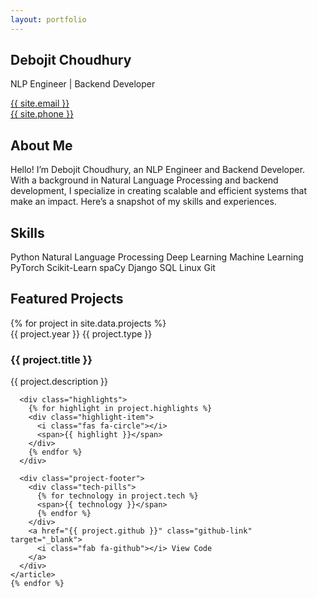 ```yaml
---
layout: portfolio
---
```


<section class="hero">
  <h1 class="gradient-text">Debojit Choudhury</h1>
  <p class="subtitle">NLP Engineer | Backend Developer</p>
  <div class="contact-bar">
    <div><i class="fas fa-envelope"></i> <a href="mailto:{{ site.email }}">{{ site.email }}</a></div>
    <div><i class="fas fa-phone"></i> <a href="tel:{{ site.phone }}">{{ site.phone }}</a></div>
  </div>
</section>

<section class="about-me">
  <h2>About Me</h2>
  <p>Hello! I’m Debojit Choudhury, an NLP Engineer and Backend Developer. With a background in Natural Language Processing and backend development, I specialize in creating scalable and efficient systems that make an impact. Here’s a snapshot of my skills and experiences.</p>
</section>

<section class="skills-section">
  <h2>Skills</h2>
  <div class="skills-grid">
    <span>Python</span>
    <span>Natural Language Processing</span>
    <span>Deep Learning</span>
    <span>Machine Learning</span>
    <span>PyTorch</span>
    <span>Scikit-Learn</span>
    <span>spaCy</span>
    <span>Django</span>
    <span>SQL</span>
    <span>Linux</span>
    <span>Git</span>
  </div>
</section>

<section class="projects-section">
  <h2>Featured Projects</h2>
  <div class="projects-grid">
    {% for project in site.data.projects %}
    <article class="project-card">
      <div class="card-header">
        <span class="project-year">{{ project.year }}</span>
        <span class="project-type">{{ project.type }}</span>
      </div>
      <h3>{{ project.title }}</h3>
      <p>{{ project.description }}</p>
      
      <div class="highlights">
        {% for highlight in project.highlights %}
        <div class="highlight-item">
          <i class="fas fa-circle"></i>
          <span>{{ highlight }}</span>
        </div>
        {% endfor %}
      </div>
      
      <div class="project-footer">
        <div class="tech-pills">
          {% for technology in project.tech %}
          <span>{{ technology }}</span>
          {% endfor %}
        </div>
        <a href="{{ project.github }}" class="github-link" target="_blank">
          <i class="fab fa-github"></i> View Code
        </a>
      </div>
    </article>
    {% endfor %}
  </div>
</section>
